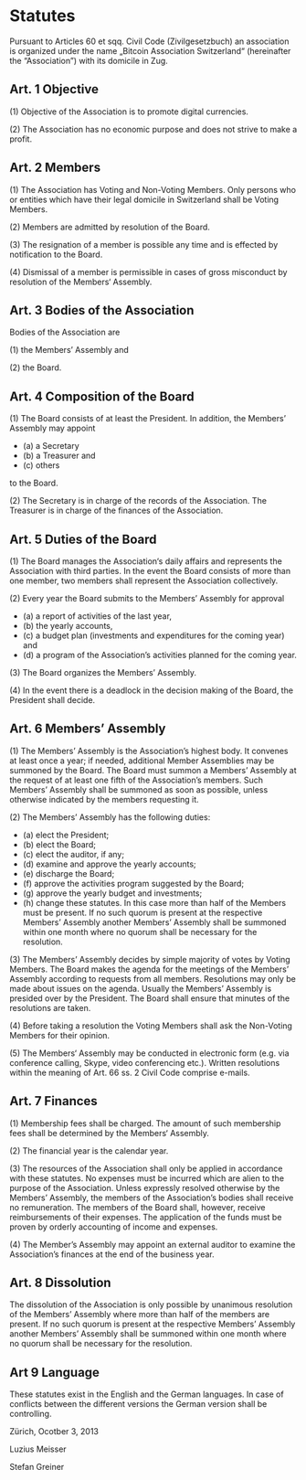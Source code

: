 # Statutes

Pursuant to Articles 60 et sqq. Civil Code (Zivilgesetzbuch) an association is
organized under the name „Bitcoin Association Switzerland“ (hereinafter the
“Association”) with its domicile in Zug.

## Art. 1 Objective

(1) Objective of the Association is to promote digital currencies.

(2) The Association has no economic purpose and does not strive to make a
profit.

## Art. 2 Members

(1) The Association has Voting and Non-Voting Members. Only persons who or
entities which have their legal domicile in Switzerland shall be Voting
Members.

(2) Members are admitted by resolution of the Board.

(3) The resignation of a member is possible any time and is effected by
notification to the Board.

(4) Dismissal of a member is permissible in cases of gross misconduct by
resolution of the Members‘ Assembly.

## Art. 3 Bodies of the Association

Bodies of the Association are

(1) the Members’ Assembly and

(2) the Board.

## Art. 4 Composition of the Board

(1) The Board consists of at least the President. In addition, the Members’
Assembly may appoint

* (a) a Secretary
* (b) a Treasurer and
* (c) others

to the Board.

(2) The Secretary is in charge of the records of the Association. The Treasurer
is in charge of the finances of the Association.

## Art. 5 Duties of the Board

(1) The Board manages the Association‘s daily affairs and represents the
Association with third parties. In the event the Board consists of more than
one member, two members shall represent the Association collectively.

(2) Every year the Board submits to the Members’ Assembly for approval

* (a) a report of activities of the last year,
* (b) the yearly accounts,
* (c) a budget plan (investments and expenditures for the coming year) and
* (d) a program of the Association’s activities planned for the coming
year.

(3) The Board organizes the Members’ Assembly.

(4) In the event there is a deadlock in the decision making of the Board, the
President shall decide.

## Art. 6 Members’ Assembly

(1) The Members’ Assembly is the Association’s highest body. It convenes at
least once a year; if needed, additional Member Assemblies may be
summoned by the Board. The Board must summon a Members’ Assembly
at the request of at least one fifth of the Association’s members. Such
Members’ Assembly shall be summoned as soon as possible, unless
otherwise indicated by the members requesting it.

(2) The Members’ Assembly has the following duties:

* (a) elect the President;
* (b) elect the Board;
* (c) elect the auditor, if any;
* (d) examine and approve the yearly accounts;
* (e) discharge the Board;
* (f) approve the activities program suggested by the Board;
* (g) approve the yearly budget and investments;
* (h) change these statutes. In this case more than half of the Members
must be present. If no such quorum is present at the respective
Members’ Assembly another Members’ Assembly shall be
summoned within one month where no quorum shall be necessary
for the resolution.

(3) The Members’ Assembly decides by simple majority of votes by Voting
Members. The Board makes the agenda for the meetings of the Members’
Assembly according to requests from all members. Resolutions may only
be made about issues on the agenda. Usually the Members’ Assembly is
presided over by the President. The Board shall ensure that minutes of the resolutions are taken.

(4) Before taking a resolution the Voting Members shall ask the Non-Voting
Members for their opinion.

(5) The Members‘ Assembly may be conducted in electronic form (e.g. via
conference calling, Skype, video conferencing etc.). Written resolutions
within the meaning of Art. 66 ss. 2 Civil Code comprise e-mails.

## Art. 7 Finances

(1) Membership fees shall be charged. The amount of such membership fees
shall be determined by the Members‘ Assembly.

(2) The financial year is the calendar year.

(3) The resources of the Association shall only be applied in accordance with
these statutes. No expenses must be incurred which are alien to the
purpose of the Association. Unless expressly resolved otherwise by the
Members’ Assembly, the members of the Association’s bodies shall receive
no remuneration. The members of the Board shall, however, receive
reimbursements of their expenses. The application of the funds must be
proven by orderly accounting of income and expenses.

(4) The Member’s Assembly may appoint an external auditor to examine the
Association’s finances at the end of the business year.

## Art. 8 Dissolution

The dissolution of the Association is only possible by unanimous resolution of the
Members’ Assembly where more than half of the members are present. If no such
quorum is present at the respective Members’ Assembly another Members’
Assembly shall be summoned within one month where no quorum shall be
necessary for the resolution.

## Art 9 Language

These statutes exist in the English and the German languages. In case of conflicts
between the different versions the German version shall be controlling.

Zürich, Ocotber 3, 2013

Luzius Meisser

Stefan Greiner
